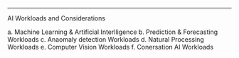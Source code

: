 -----------------------------------------------------------------------------------------------------------------------------------------------------------
AI Workloads and Considerations

a. Machine Learning & Artificial Interlligence
b. Prediction & Forecasting Workloads
c. Anaomaly detection Workloads
d. Natural Processing Workloads
e. Computer Vision Workloads
f. Conersation AI Workloads
